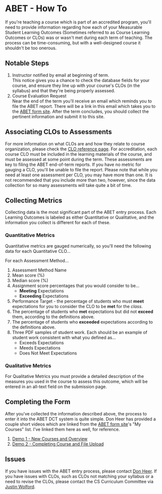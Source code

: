 # ABET - How To

If you're teaching a course which is part of an accredited program, you'll need to provide information regarding how each of your Measurable Student Learning Outcomes (Sometimes referred to as Course Learning Outcomes or CLOs) was or wasn't met during each term of teaching.  The process can be time-consuming, but with a well-designed course it shouldn't be too onerous.

## Notable Steps

1. Instructor notified by email at beginning of term.  
This notice gives you a chance to check the database fields for your course, and ensure they line up with your course's CLOs (in the syllabus) and that they're being properly assessed.
2. Course Evaluation Request  
Near the end of the term you'll receive an email which reminds you to file the ABET report.  There will be a link in this email which takes you to the [ABET form site](http://eecs.oregonstate.edu/education/abet/index.php). After the term concludes, you should collect the pertinent information and submit it to this site.

## Associating CLOs to Assessments

For more information on what CLOs are and how they relate to course organization, please check the [CLO reference page](CLOs.html).  For accreditation, each course CLO must be included in the learning materials of the course, and must be assessed at some point during the term.  These assessments are key to filing the ABET end-of-term reports.  If you have no metric for gauging a CLO, you'll be unable to file the report.  Please note that while you need at least one assessment per CLO, you may have more than one.  It is not recommended that you include more than two, however, since the data collection for so many assessments will take quite a bit of time.

## Collecting Metrics

Collecting data is the most significant part of the ABET entry process.  Each Learning Outcomes is labeled as either Quantitative or Qualitative, and the information you collect is different for each of these.

### Quantitative Metrics

Quantitative metrics are gauged numerically, so you'll need the following data for each Quantitative CLO...

For each Assessment Method...

1. Assessment Method Name
2. Mean score (%)
3. Median score (%)
4. Assignment score percentages that you would consider to be...
   - **Meeting** Expectations
   - **Exceeding** Expectations
5. Performance Target - the percentage of students who must **meet** expectations for you to consider the CLO to be **met** for the *class*.
6. The percentage of students who **met** expectations but did not **exceed** them, according to the definitions above.
7. The percentage of students who **exceeded** expectations according to the definitions above.
8. Three PDF samples of student work. Each should be an example of student work consistent with what you defined as...
   - Exceeds Expectations
   - Meeds Expectations
   - Does Not Meet Expectations

### Qualitative Metrics

For Qualitative Metrics you must provide a detailed description of the measures you used in the course to assess this outcome, which will be entered in an all-text field on the submission page.

## Completing the Form

After you've collected the information described above, the process to enter it into the ABET DCT system is quite simple.  Don Heer has provided a couple short videos which are linked from the [ABET form site](http://eecs.oregonstate.edu/education/abet/index.php)'s "My Courses" list. I've linked them here as well, for reference.

1. [Demo 1 - New Courses and Overview](https://youtu.be/RDSm5MxSydw)
2. [Demo 2 - Completing Course and File Upload](https://youtu.be/K2sKCuXnh8o)

## Issues

If you have issues with the ABET entry process, please contact [Don Heer](https://eecs.oregonstate.edu/people/heer-don).  If you have issues with CLOs, such as CLOs not matching your syllabus or a need to revise the CLOs, please contact the CS Curriculum Committee via [Justin Wolford](https://eecs.oregonstate.edu/node/3118).
